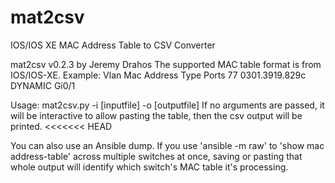 # mat2csv

IOS/IOS XE MAC Address Table to CSV Converter

mat2csv v0.2.3 by Jeremy Drahos
The supported MAC table format is from IOS/IOS-XE.  Example:
Vlan    Mac Address       Type        Ports
  77    0301.3919.829c    DYNAMIC     Gi0/1

Usage: mat2csv.py -i [inputfile] -o [outputfile]
If no arguments are passed, it will be interactive to allow pasting the table, then the csv output will be printed.
<<<<<<< HEAD

You can also use an Ansible dump.  If you use 'ansible -m raw' to 'show mac address-table' across multiple switches at once, saving or pasting that whole output will identify which switch's MAC table it's processing.

